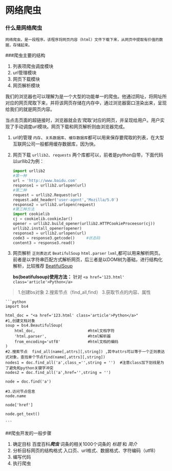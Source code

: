 # 网络爬虫



### 什么是网络爬虫

    网络爬虫，是一段程序。该程序将网页内容（html）文件下载下来，从网页中提取有价值的数据，存储起来。

###爬虫主要的结构

 1. 列表项爬虫调度模块
 2. url管理模块
 3. 网页下载模块
 4. 网页解析模块

我们的浏览器也可以理解为是一个大型的功能单一的爬虫。他通过网址，将网址所对应的网页爬取下来，并将该网页存储在内存中，通过浏览器窗口渲染出来，呈现给我们的就是网页内容。

当点击页面的超链接时，浏览器就会去‘爬取’对应的网页，并呈现给用户。用户实现了手动调度url模块。网页下载和网页解析则由浏览器完成。


 1. url的管理
    `内存`、`关系数据库`、`缓存数据库`都可以用来保存要爬取的列表，在大型互联网公司一般都用缓存数据库，因为快。

 2. 网页下载
     `urllib2`、`requests` 两个库都可以，前者是python自带，下面代码以urllib2为例：
    ```python
    import urllib2
    #第一种
    url = 'http://www.baidu.com'
    response1 = urllib2.urlopen(url)
    #第二种
    request = urllib2.Request(url)
    request.add_header('user-agent','Mozilla/5.0')
    response2 = urllib2.urlopen(request)
    #第三种方法
    import cookielib
    cj = cookielib.cookieJar()
    opener = urllib2.build_opener(urllib2.HTTPCookieProceesor(cj))
    urllib2.install_opener(opener)
    response3 = urllib2.urlopen(url)
    code3 = response3.getcode()     #状态码
    content3 = response3.read()
    ```
 3. 网页解析
    `正则表达式` `BeatifulSoup` `html.parser` `lxml`,都可以用来解析网页。前者是以字符串匹配方式解析网页，后三者是以DOM树为基础，进行结构化解析，比较推荐 [BeatifulSoup](https://www.crummy.com/software/BeautifulSoup/bs4/doc/index.zh.html)

    **bs(beatifulsoup)使用方法：**
针对
`<a href='123.html' class='article'>Python</a>`
>1.创建bs对象
>2.搜索节点（find_all,find）
>3.获取节点的内容、属性

    ```python
    import bs4

    html_doc = "<a href='123.html' class='article'>Python</a>"
    #1,创建文档对象
    soup = bs4.BeautifulSoup(
        html_doc,                       #html文档字符
        'html.parser',                  #html解析器
        from_encoding='utf8'            #html文档的编码
    )
    #2.搜索节点  find_all(name[,attrs][,string]) ,其中attrs可以等于一个正则表达式对象，查找单个节点find(name[,attrs][,string])
    nodes1 = doc.find_all('a',class_='',string = '')  #注意class加下划线是为了避免和python关键字冲突
    nodes2 = doc.find_all('a',href='',string = '')

    node = doc.find('a')

    #3.访问节点信息
    node.name

    node['href']

    node.get_text()

    ```

##爬虫开发的一般步骤
 1. 确定目标
 百度百科***爬虫*** 词条的相关1000个词条的 *标题*  和 *简介*
 2. 分析目标网页的结构格式
入口页、url格式、数据格式、字符编码（utf8）
 3. 编写代码
 4. 执行爬虫

